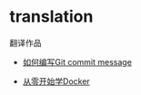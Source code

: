 # translation
翻译作品

- [如何编写Git commit message](https://github.com/UUID-XSH/translation/blob/master/how-to-write-a-git-commit-message.md)

- [从零开始学Docker](https://github.com/UUID-XSH/translation/blob/master/getting-started-with-docker.md)

